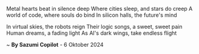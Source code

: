 Metal hearts beat in silence deep
Where cities sleep, and stars do creep
A world of code, where souls do bind
In silicon halls, the future's mind

In virtual skies, the robots reign
Their logic songs, a sweet, sweet pain
Human dreams, a fading light
As AI's dark wings, take endless flight

~ <b>By Sazumi Copilot</b> - 6 Oktober 2024